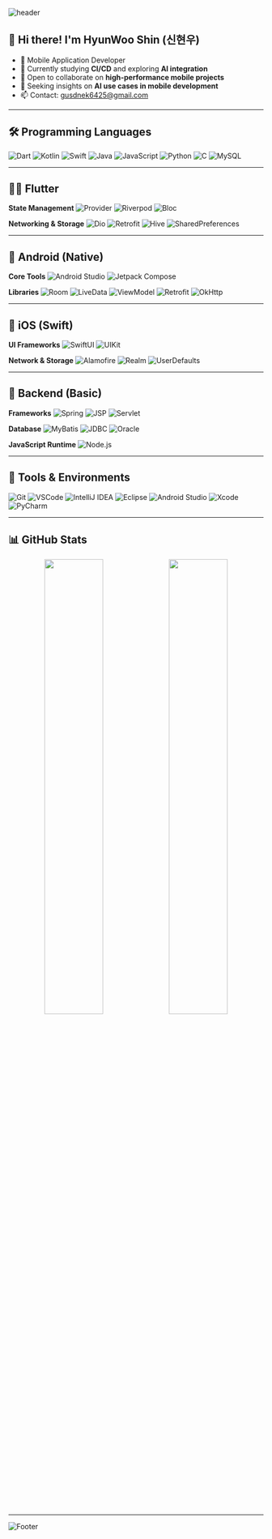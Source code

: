![header](https://capsule-render.vercel.app/api?type=waving&height=170&color=gradient&text=Dev&fontAlignY=40&fontAlign=70&fontSize=45&animation=fadeIn&fontColor=FFFFFF)

## 👋 Hi there! I'm HyunWoo Shin (신현우)

- 🔭 Mobile Application Developer
- 🌱 Currently studying **CI/CD** and exploring **AI integration**  
- 👯 Open to collaborate on **high-performance mobile projects**
- 🤔 Seeking insights on **AI use cases in mobile development**
- 📫 Contact: [gusdnek6425@gmail.com](mailto:gusdnek6425@gmail.com)

---

## 🛠️ Programming Languages

![Dart](https://img.shields.io/badge/Dart-0175C2?style=flat&logo=dart&logoColor=white)
![Kotlin](https://img.shields.io/badge/Kotlin-7F52FF?style=flat&logo=kotlin&logoColor=white)
![Swift](https://img.shields.io/badge/Swift-FA7343?style=flat&logo=swift&logoColor=white)
![Java](https://img.shields.io/badge/Java-007396?style=flat&logo=java&logoColor=white)
![JavaScript](https://img.shields.io/badge/javascript-%23323330.svg?style=flat&logo=javascript)
![Python](https://img.shields.io/badge/Python-3776AB?style=flat&logo=python&logoColor=white)
![C](https://img.shields.io/badge/C-a8b9cc?style=flat&logo=c&logoColor=white)
![MySQL](https://img.shields.io/badge/MySQL-4479A1?style=flat&logo=mysql&logoColor=white)

---

## 🧚‍♂️ Flutter

**State Management**
![Provider](https://img.shields.io/badge/Provider-4CAF50?style=flat&logo=google&logoColor=white)
![Riverpod](https://img.shields.io/badge/Riverpod-40C4FF?style=flat&logo=dependency-injection&logoColor=white)
![Bloc](https://img.shields.io/badge/Bloc-3F51B5?style=flat&logo=redux&logoColor=white)

**Networking & Storage**
![Dio](https://img.shields.io/badge/Dio-007AFF?style=flat&logo=axios&logoColor=white)
![Retrofit](https://img.shields.io/badge/Retrofit-673AB7?style=flat&logo=swagger&logoColor=white)
![Hive](https://img.shields.io/badge/Hive-FBCE07?style=flat&logo=hive&logoColor=black)
![SharedPreferences](https://img.shields.io/badge/SharedPreferences-9E9E9E?style=flat&logo=google&logoColor=white)

---

## 🤖 Android (Native)

**Core Tools**
![Android Studio](https://img.shields.io/badge/Android_Studio-3DDC84?style=flat&logo=android-studio&logoColor=white)
![Jetpack Compose](https://img.shields.io/badge/Jetpack_Compose-4285F4?style=flat&logo=android&logoColor=white)

**Libraries**
![Room](https://img.shields.io/badge/Room-6D4C41?style=flat)
![LiveData](https://img.shields.io/badge/LiveData-1976D2?style=flat)
![ViewModel](https://img.shields.io/badge/ViewModel-0288D1?style=flat)
![Retrofit](https://img.shields.io/badge/Retrofit-009688?style=flat)
![OkHttp](https://img.shields.io/badge/OkHttp-00695C?style=flat)

---

## 🍎 iOS (Swift)

**UI Frameworks**
![SwiftUI](https://img.shields.io/badge/SwiftUI-46B1F0?style=flat)
![UIKit](https://img.shields.io/badge/UIKit-000000?style=flat&logo=apple)

**Network & Storage**
![Alamofire](https://img.shields.io/badge/Alamofire-DD2A7B?style=flat)
![Realm](https://img.shields.io/badge/Realm-39477F?style=flat)
![UserDefaults](https://img.shields.io/badge/UserDefaults-8E8E93?style=flat)

---

## 🧩 Backend (Basic)

**Frameworks**
![Spring](https://img.shields.io/badge/Spring_Framework-6DB33F?style=flat)
![JSP](https://img.shields.io/badge/JSP-005C84?style=flat)
![Servlet](https://img.shields.io/badge/Servlet-5382a1?style=flat)

**Database**
![MyBatis](https://img.shields.io/badge/MyBatis-4DB33D?style=flat)
![JDBC](https://img.shields.io/badge/JDBC-4479A1?style=flat)
![Oracle](https://img.shields.io/badge/Oracle-F80000?style=flat)

**JavaScript Runtime**
![Node.js](https://img.shields.io/badge/Node.js-339933?style=flat&logo=nodedotjs&logoColor=white)

---

## 🧰 Tools & Environments
![Git](https://img.shields.io/badge/Git-F05033?style=flat&logo=git&logoColor=white)
![VSCode](https://img.shields.io/badge/VSCode-007ACC?style=flat&logo=visualstudiocode&logoColor=white)
![IntelliJ IDEA](https://img.shields.io/badge/IntelliJ_IDEA-000000?style=flat&logo=intellijidea&logoColor=white)
![Eclipse](https://img.shields.io/badge/Eclipse-2C2255?style=flat&logo=eclipseide&logoColor=white)
![Android Studio](https://img.shields.io/badge/Android_Studio-3DDC84?style=flat&logo=android-studio&logoColor=white)
![Xcode](https://img.shields.io/badge/Xcode-147EFB?style=flat&logo=xcode&logoColor=white)
![PyCharm](https://img.shields.io/badge/PyCharm-000000?style=flat&logo=pycharm&logoColor=white)


---

## 📊 GitHub Stats

<p align="center">
  <img src="https://github-readme-stats.vercel.app/api?username=beewoo01&show_icons=true&theme=radical" width="48%"/>
  <img src="https://github-readme-stats.vercel.app/api/top-langs/?username=beewoo01&layout=compact" width="48%"/>
</p>

---

![Footer](https://capsule-render.vercel.app/api?type=waving&color=gradient&height=100&section=footer)
